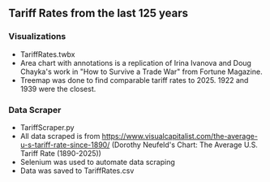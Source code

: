 ## Tariff Rates from the last 125 years

### Visualizations
- TariffRates.twbx
- Area chart with annotations is a replication of Irina Ivanova and Doug Chayka's work in "How to Survive a Trade War" from Fortune Magazine.
- Treemap was done to find comparable tariff rates to 2025. 1922 and 1939 were the closest.

### Data Scraper
- TariffScraper.py
- All data scraped is from https://www.visualcapitalist.com/the-average-u-s-tariff-rate-since-1890/ (Dorothy Neufeld's Chart: The Average U.S. Tariff Rate (1890-2025))
- Selenium was used to automate data scraping
- Data was saved to TariffRates.csv
